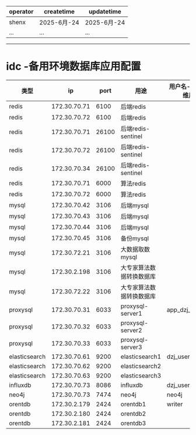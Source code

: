 | operator | createtime | updatetime |
| ---- | ---- | ---- |
| shenx | 2025-6月-24 | 2025-6月-24  |
| ... | ... | ... |
---
# idc -备用环境数据库应用配置


| 类型 | ip | port | 用途 | 用户名-应用运维用 | 密码-应用运维用 |
| -- | -- | -- | -- | -- | -- |
| redis | 172.30.70.71 | 6100 | 后端redis |  | bTcAsV3mTJzZGanZJaJt |
| redis | 172.30.70.72 | 6100 | 后端redis |  | bTcAsV3mTJzZGanZJaJt |
| redis | 172.30.70.71 | 26100 | 后端redis-sentinel |  | bTcAsV3mTJzZGanZJaJt |  
| redis | 172.30.70.72 | 26100 | 后端redis-sentinel |
| redis | 172.30.70.34 | 26100 | 后端redis-sentinel |
| redis | 172.30.70.71 | 6000 | 算法redis |  | 1hpAACExDKv5yZhN |
| redis | 172.30.70.72 | 6000 | 算法redis |
| mysql | 172.30.70.42 | 3106 | 后端mysql |  
| mysql | 172.30.70.43 | 3106 | 后端mysql |
| mysql | 172.30.70.44 | 3106 | 后端mysql |
| mysql | 172.30.70.45 | 3106 | 备份mysql |
| mysql | 172.30.72.21 | 3106 | 大数据取数mysql |
| mysql | 172.30.2.198 | 3106 | 大专家算法数据转换数据库 |
| mysql | 172.30.72.22 | 3106 | 大专家算法数据转换数据库 |
| proxysql | 172.30.70.31 | 6033 | proxysql-server1 | app_dzj_rwuser | 航天云同 |
| proxysql | 172.30.70.32 | 6033 | proxysql-server2 |
| proxysql | 172.30.70.33 | 6033 | proxysql-server3 |
| elasticsearch | 172.30.70.61 | 9200 | elasticsearch1 | dzj_user | pXyCKVyyX6V3VoA8nH |
| elasticsearch | 172.30.70.62 | 9200 | elasticsearch2 |
| elasticsearch | 172.30.70.63 | 9200 | elasticsearch3 |
| influxdb | 172.30.70.73 | 8086 | influxdb | dzj_user |  bx8NQKi_DP94m8PUG_JwUxXvxHkixvd4LQMcbKktQZ9irF7B1ADiG07o53h_sFm5bqXeFlnmztNVAYtYzLMlRg== |
| neo4j | 172.30.70.73 | 7474 |  neo4j | neo4j | ibBJhXYunogomjP0 |
| orentdb | 172.30.2.179 | 2424 | orentdb1 | writer | UpZnQ5PAewwRGfeju |
| orentdb | 172.30.2.180 | 2424 | orentdb2 |
| orentdb | 172.30.2.181 | 2424 | orentdb3 |